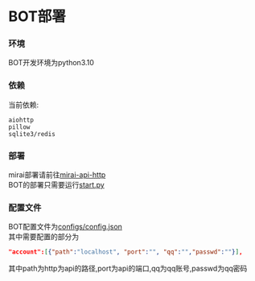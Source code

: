# BOT部署
### 环境
 BOT开发环境为python3.10

### 依赖
 当前依赖:
 ```
 aiohttp
 pillow
 sqlite3/redis
 ```

### 部署
 mirai部署请前往[mirai-api-http](https://github.com/project-mirai/mirai-api-http)  
 BOT的部署只需要运行[start.py](/start.py)

### 配置文件
 BOT配置文件为[configs/config.json](/configs/config.json)  
 其中需要配置的部分为  
 ```json
 "account":[{"path":"localhost", "port":"", "qq":"","passwd":""}],
 ```
 其中path为http为api的路径,port为api的端口,qq为qq账号,passwd为qq密码
